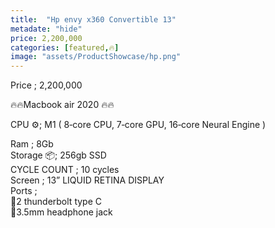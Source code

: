 ```yaml
---
title:  "Hp envy x360 Convertible 13"
metadate: "hide"
price: 2,200,000
categories: [featured,🔥]
image: "assets/ProductShowcase/hp.png"
---
```


Price ; 2,200,000  

🔥🔥Macbook air 2020 🔥🔥  

CPU ⚙️; M1 ( 8‑core CPU, 7‑core GPU, 16‑core Neural Engine )   

Ram ; 8Gb     
Storage 📦; 256gb SSD     
CYCLE COUNT ; 10 cycles     
Screen ; 13” LIQUID RETINA DISPLAY     
Ports ;      
📍2 thunderbolt type C     
📍3.5mm headphone jack    
